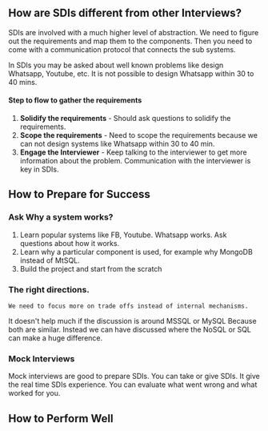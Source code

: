 ## How are SDIs different from other Interviews?
SDIs are involved with a much higher level of abstraction. We need to figure out the requirements and map them to the 
components. Then you need to come with a communication protocol that connects the sub systems.

In SDIs you may be asked about well known problems like design Whatsapp, Youtube, etc. It is not possible to design 
Whatsapp within 30 to 40 mins.

#### Step to flow to gather the requirements
    
1. **Solidify the requirements** - Should ask questions to solidify the requirements.
2. **Scope the requirements** - Need to scope the requirements because we can not design systems like Whatsapp within 
30 to 40 min. 
3. **Engage the Interviewer** - Keep talking to the interviewer to get more information about the problem. 
Communication with the interviewer is key in SDIs.

## How to Prepare for Success

### Ask Why a system works?
1. Learn popular systems like FB, Youtube. Whatsapp works. Ask questions about how it works. 
2. Learn why a particular component is used, for example why MongoDB instead of MtSQL. 
3. Build the project and start from the scratch

### The right directions.
    
    We need to focus more on trade offs instead of internal mechanisms.
It doesn't help much if the discussion is around MSSQL or MySQL Because both are similar. Instead we can have discussed 
where the NoSQL or SQL can make a huge difference.

### Mock Interviews
Mock interviews are good to prepare SDIs. You can take or give SDIs. It give the real time SDIs experience. You can 
evaluate what went wrong and what worked for you.

## How to Perform Well


